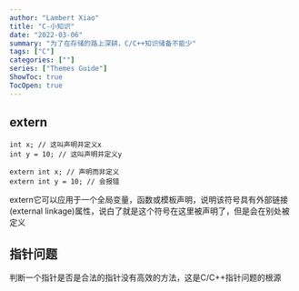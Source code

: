 ```yaml
---
author: "Lambert Xiao"
title: "C-小知识"
date: "2022-03-06"
summary: "为了在存储的路上深耕，C/C++知识储备不能少"
tags: ["C"]
categories: [""]
series: ["Themes Guide"]
ShowToc: true
TocOpen: true
---
```


## extern

```
int x; // 这叫声明并定义x
int y = 10; // 这叫声明并定义y

extern int x; // 声明而非定义
extern int y = 10; // 会报错
```

extern它可以应用于一个全局变量，函数或模板声明，说明该符号具有外部链接(external linkage)属性，说白了就是这个符号在这里被声明了，但是会在别处被定义

## 指针问题

判断一个指针是否是合法的指针没有高效的方法，这是C/C++指针问题的根源
